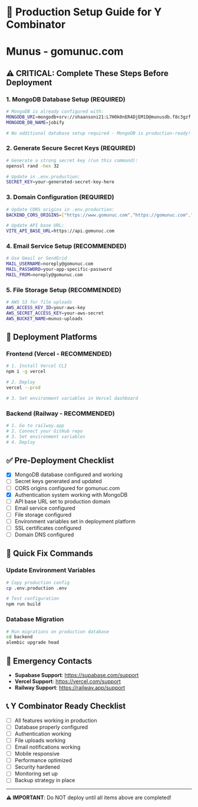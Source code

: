 # 🚀 Production Setup Guide for Y Combinator
# Munus - gomunuc.com

## ⚠️ CRITICAL: Complete These Steps Before Deployment

### 1. **MongoDB Database Setup** (REQUIRED)
```bash
# MongoDB is already configured with:
MONGODB_URI=mongodb+srv://shaansoni21:L7H0k0nER4DjEM1D@munusdb.f8c3gzf.mongodb.net/?retryWrites=true&w=majority&appName=Munusdb
MONGODB_DB_NAME=jobify

# No additional database setup required - MongoDB is production-ready!
```

### 2. **Generate Secure Secret Keys** (REQUIRED)
```bash
# Generate a strong secret key (run this command):
openssl rand -hex 32

# Update in .env.production:
SECRET_KEY=your-generated-secret-key-here
```

### 3. **Domain Configuration** (REQUIRED)
```bash
# Update CORS origins in .env.production:
BACKEND_CORS_ORIGINS=["https://www.gomunuc.com","https://gomunuc.com","https://api.gomunuc.com"]

# Update API base URL:
VITE_API_BASE_URL=https://api.gomunuc.com
```

### 4. **Email Service Setup** (RECOMMENDED)
```bash
# Use Gmail or SendGrid
MAIL_USERNAME=noreply@gomunuc.com
MAIL_PASSWORD=your-app-specific-password
MAIL_FROM=noreply@gomunuc.com
```

### 5. **File Storage Setup** (RECOMMENDED)
```bash
# AWS S3 for file uploads
AWS_ACCESS_KEY_ID=your-aws-key
AWS_SECRET_ACCESS_KEY=your-aws-secret
AWS_BUCKET_NAME=munus-uploads
```

## 🚀 Deployment Platforms

### Frontend (Vercel - RECOMMENDED)
```bash
# 1. Install Vercel CLI
npm i -g vercel

# 2. Deploy
vercel --prod

# 3. Set environment variables in Vercel dashboard
```

### Backend (Railway - RECOMMENDED)
```bash
# 1. Go to railway.app
# 2. Connect your GitHub repo
# 3. Set environment variables
# 4. Deploy
```

## ✅ Pre-Deployment Checklist

- [x] MongoDB database configured and working
- [ ] Secret keys generated and updated  
- [ ] CORS origins configured for gomunuc.com
- [x] Authentication system working with MongoDB
- [ ] API base URL set to production domain
- [ ] Email service configured
- [ ] File storage configured
- [ ] Environment variables set in deployment platform
- [ ] SSL certificates configured
- [ ] Domain DNS configured

## 🔧 Quick Fix Commands

### Update Environment Variables
```bash
# Copy production config
cp .env.production .env

# Test configuration
npm run build
```

### Database Migration
```bash
# Run migrations on production database
cd backend
alembic upgrade head
```

## 🚨 Emergency Contacts

- **Supabase Support**: https://supabase.com/support
- **Vercel Support**: https://vercel.com/support
- **Railway Support**: https://railway.app/support

## 📞 Y Combinator Ready Checklist

- [ ] All features working in production
- [ ] Database properly configured
- [ ] Authentication working
- [ ] File uploads working
- [ ] Email notifications working
- [ ] Mobile responsive
- [ ] Performance optimized
- [ ] Security hardened
- [ ] Monitoring set up
- [ ] Backup strategy in place

---

**⚠️ IMPORTANT**: Do NOT deploy until all items above are completed! 